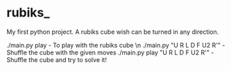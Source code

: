 # rubiks_


My first python project. A rubiks cube wish can be turned in any direction.

./main.py play - To play with the rubiks cube \n
./main.py "U R L D F U2 R'" - Shuffle the cube with the given moves
./main.py play "U R L D F U2 R'" - Shuffle the cube and try to solve it!
